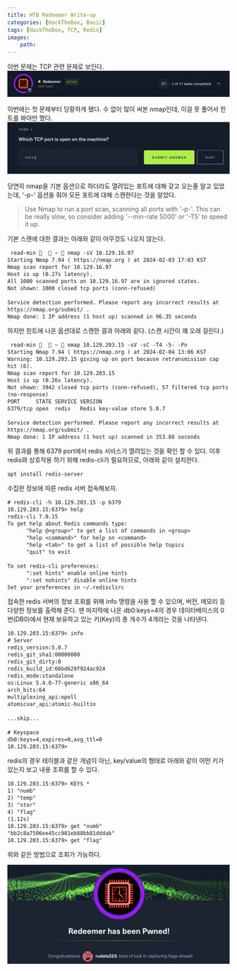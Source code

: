 ```yaml
---
title: HTB Redeemer Write-up
categories: [HackTheBox, Basic]
tags: [HackTheBox, TCP, Redis]
images:
    path: 
---
```

이번 문제는 TCP 관련 문제로 보인다.
![](../assets/image_post/20240203170310.png)

이번에는 첫 문제부터 당황하게 됐다. 수 없이 많이 써본 nmap인데, 이걸 못 풀어서 힌트를 봐야만 했다.
![](../assets/image_post/20240203171136.png)

당연히 nmap을 기본 옵션으로 하더라도 열려있는 포트에 대해 갖고 오는줄 알고 있었는데, '-p-' 옵션을 줘야 모든 포트에 대해 스캔한다는 것을 알았다.

> Use Nmap to run a port scan, scanning all ports with '-p-'. This can be really slow, so consider adding '--min-rate 5000' or '-T5' to speed it up.

기본 스캔에 대한 결과는 아래와 같이 아무것도 나오지 않는다.
``` shell
 read-min 🍻   ~  nmap -sV 10.129.16.97
Starting Nmap 7.94 ( https://nmap.org ) at 2024-02-03 17:03 KST
Nmap scan report for 10.129.16.97
Host is up (0.27s latency).
All 1000 scanned ports on 10.129.16.97 are in ignored states.
Not shown: 1000 closed tcp ports (conn-refused)

Service detection performed. Please report any incorrect results at https://nmap.org/submit/ .
Nmap done: 1 IP address (1 host up) scanned in 96.35 seconds
```

하지만 힌트에 나온 옵션대로 스캔한 결과 아래와 같다. (스캔 시간이 꽤 오래 걸린다.)
``` shell
 read-min 🐸   ~  nmap 10.129.203.15 -sV -sC -T4 -5- -Pn
Starting Nmap 7.94 ( https://nmap.org ) at 2024-02-04 13:06 KST
Warning: 10.129.203.15 giving up on port because retransmission cap hit (6).
Nmap scan report for 10.129.203.15
Host is up (0.26s latency).
Not shown: 3942 closed tcp ports (conn-refused), 57 filtered tcp ports (no-response)
PORT     STATE SERVICE VERSION
6379/tcp open  redis   Redis key-value store 5.0.7

Service detection performed. Please report any incorrect results at https://nmap.org/submit/ .
Nmap done: 1 IP address (1 host up) scanned in 353.88 seconds
```

위 결과를 통해 6379 port에서 redis 서비스가 열려있는 것을 확인 할 수 있다. 이후 redis와 상호작용 하기 위해 redis-cli가 필요하므로, 아래와 같이 설치한다.

``` shell
apt install redis-server
```

수집한 정보에 따른 redis 서버 접속해보자.

``` shell
# redis-cli -h 10.129.203.15 -p 6379
10.129.203.15:6379> help
redis-cli 7.0.15
To get help about Redis commands type:
      "help @<group>" to get a list of commands in <group>
      "help <command>" for help on <command>
      "help <tab>" to get a list of possible help topics
      "quit" to exit

To set redis-cli preferences:
      ":set hints" enable online hints
      ":set nohints" disable online hints
Set your preferences in ~/.redisclirc
```

접속한 redis 서버의 정보 조회를 위해 info 명령을 사용 할 수 있으며, 버전, 메모리 등 다양한 정보를 출력해 준다. 맨 마지막에 나온 db0:keys=4의 경우 데이터베이스의 0번(DB0)에서 현재 보유하고 있는 키(Key)의 총 개수가 4개라는 것을 나타낸다.
``` shell
10.129.203.15:6379> info
# Server
redis_version:5.0.7
redis_git_sha1:00000000
redis_git_dirty:0
redis_build_id:66bd629f924ac924
redis_mode:standalone
os:Linux 5.4.0-77-generic x86_64
arch_bits:64
multiplexing_api:epoll
atomicvar_api:atomic-builtin

...skip...

# Keyspace
db0:keys=4,expires=0,avg_ttl=0
10.129.203.15:6379>
```

redis의 경우 테이블과 같은 개념이 아닌, key/value의 형태로 아래와 같이 어떤 키가 있는지 보고 내용 조회를 할 수 있다.
``` shell
10.129.203.15:6379> KEYS *
1) "numb"
2) "temp"
3) "stor"
4) "flag"
(1.12s)
10.129.203.15:6379> get "numb"
"bb2c8a7506ee45cc981eb88bb81dddab"
10.129.203.15:6379> get "flag"
```
위와 같은 방법으로 조회가 가능하다.

![](../assets/image_post/20240204133836.png)